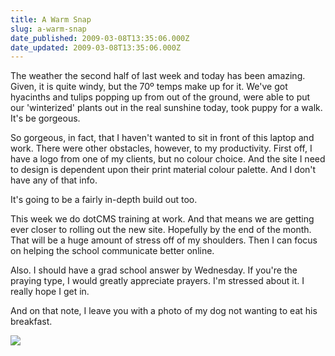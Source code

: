 ```yaml
---
title: A Warm Snap
slug: a-warm-snap
date_published: 2009-03-08T13:35:06.000Z
date_updated: 2009-03-08T13:35:06.000Z
---
```


The weather the second half of last week and today has been amazing. Given, it is quite windy, but the 70º temps make up for it. We've got hyacinths and tulips popping up from out of the ground, were able to put our 'winterized' plants out in the real sunshine today, took puppy for a walk. It's be gorgeous.

So gorgeous, in fact, that I haven't wanted to sit in front of this laptop and work. There were other obstacles, however, to my productivity. First off, I have a logo from one of my clients, but no colour choice. And the site I need to design is dependent upon their print material colour palette. And I don't have any of that info.

It's going to be a fairly in-depth build out too.

This week we do dotCMS training at work. And that means we are getting ever closer to rolling out the new site. Hopefully by the end of the month. That will be a huge amount of stress off of my shoulders. Then I can focus on helping the school communicate better online.

Also. I should have a grad school answer by Wednesday. If you're the praying type, I would greatly appreciate prayers. I'm stressed about it. I really hope I get in.

And on that note, I leave you with a photo of my dog not wanting to eat his breakfast.

[![](http://farm4.static.flickr.com/3151/3334923333_6d3f21f8b4_b.jpg)](http://www.flickr.com/photos/asilentthing/3334923333/)
